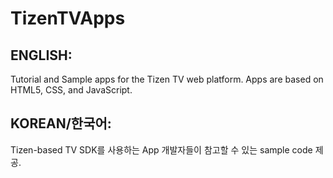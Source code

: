 TizenTVApps
===========

## ENGLISH:
Tutorial and Sample apps for the Tizen TV web platform.  Apps are based on HTML5, CSS, and JavaScript.

## KOREAN/한국어:
Tizen-based TV SDK를 사용하는 App 개발자들이 참고할 수 있는  sample code 제공.  
